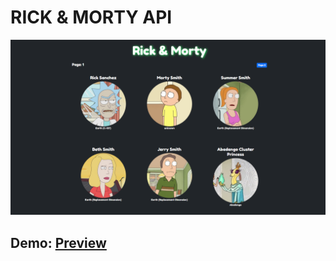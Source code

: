# RICK & MORTY API

<img src="./src/Assets/Rick&Morty_DEMO.png" alt="RICK&MORTY DEMO PREVIEW" />

## Demo: [Preview](https://rick-and-morty-israel.vercel.app/)